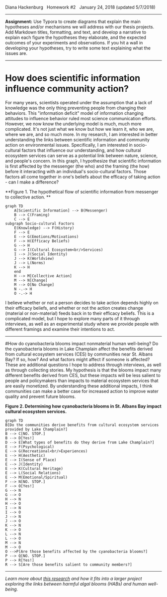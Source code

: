 Diana Hackenburg
&nbsp;
Homework #2
&nbsp;
January 24, 2018 (updated 5/7/2018)

***
**Assignment:** Use Typora to create diagrams that explain the main hypotheses and/or mechanisms we will address with our thesis projects.  Add Markdown titles, formatting, and text, and develop a narrative to explain each figure the hypotheses they elaborate, and the expected outcomes of your experiments and observations. If you hit a wall in developing your hypotheses, try to write some text explaining what the issues are.

***
# How does scientific information influence community action?
For many years, scientists operated under the assumption that a lack of knowledge was the only thing preventing people from changing their behaviors. This "information deficit" model of information changing attitudes to influence behavior ruled most science communication efforts. However, we now know the underlying model is much, much more complicated. It's not just what we know but how we learn it, who we are, where we are, and so much more. In my research, I am interested in better understanding the links between scientific information and community action on environmental issues. Specifically, I am interested in socio-cultural factors that influence our understanding, and how cultural ecosystem services can serve as a potential link between nature, science, and people's concern. In this graph, I hypothesize that scientific information is first affected by the messenger (the who) and the framing (the how) before it interacting with an individual's socio-cultural factors. Those factors all come together in one's beliefs about the efficacy of taking action - can I make a difference?   

**Figure 1. The hypothetical flow of scientific information from messenger to collective action. **

```mermaid
graph TD
    A[Scientific Information] --> B(Messenger) 
    B --> C(Framing) 
    C --> E
subgraph Socio-cultural Factors
    E(Knowledge) --> F(History)
    F --> E
    E --> G(Emotions/Motivations)
    F --> H(Efficacy Beliefs)
    G --> H
    G --> I(Cultural Ecosystem<br/>Services)
    I --> J(Social Identity)
    J --> K(Worldview)
    J --> L(Norms)
    K --> H
    end
    H --> M[Collective Action]
    M --> N[Change]
    M --> O[No Change]
    N -.-> H
    O -.-> H
```
I believe whether or not a person decides to take action depends highly on their efficacy beliefs, and whether or not the action creates change (material or non-material) feeds back in to their efficacy beliefs. This is a complicated model, but I hope to explore many parts of it through interviews, as well as an experimental study where we provide people with different framings and examine their intentions to act.

***

#How do cyanobacteria blooms impact nonmaterial human well-being?
Do the cyanobacteria blooms in Lake Champlain affect the benefits derived from cultural ecosystem services (CES) by communities near St. Albans Bay? If so, how? And what factors might affect if someone is affected? These are additional questions I hope to address through interviews, as well as through collecting stories. My hypothesis is that the blooms impact many different benefits derived from CES, but these impacts will be less salient to people and policymakers than impacts to material ecosystem services that are easily monetized. By understanding these additional impacts, I think communities can make a better case for increased action to improve water quality and prevent future blooms.

**Figure 2. Determining how cyanobacteria blooms in St. Albans Bay impact cultural ecosystem services.**

```mermaid
graph TD
B[Do the communities derive benefits from cultural ecosystem services provided by Lake Champlain?]
B --> C[NO. STOP.]
B --> D[Yes!]
D --> E[What types of benefits do they derive from Lake Champlain?]
E --> F(Psychological)
E --> G(Recreational<br/>Experiences)
E --> H(Aesthetic)
E --> I(Sense of Place)
E --> J(Identity)
E --> K(Cultural Heritage)
E --> L(Social Relations)
E --> M(Emotional/Spiritual)
F --> N[NO. STOP.]
F --> O[Yes!]
G --> N
G --> O
H --> N
H --> O
I --> N
I --> O
J --> N
J --> O
K --> N
K --> O
L --> N
L --> O
M --> N
M --> O
O -->P[Are those benefits affected by the cyanobacteria blooms?]
P --> Q[NO. STOP.]
P --> R[Yes!]
R --> S[Are those benefits salient to community members?]

```
***
_Learn more about [this research](https://blog.uvm.edu/dhackenb/) and how it fits into a larger project exploring the links between harmful algal blooms (HABs) and human well-being._